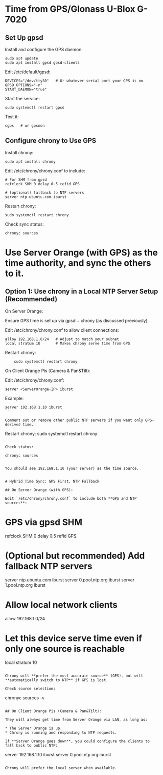 # Time from GPS/Glonass U-Blox G-7020

## Set Up gpsd 

Install and configure the GPS daemon:
```
sudo apt update
sudo apt install gpsd gpsd-clients
```

Edit /etc/default/gpsd:
```
DEVICES="/dev/ttyS0"   # Or whatever serial port your GPS is on
GPSD_OPTIONS="-n"
START_DAEMON="true"
```

Start the service:
```
sudo systemctl restart gpsd
```

Test it:
```
cgps   # or gpsmon
```

## Configure chrony to Use GPS

Install chrony:
```
sudo apt install chrony
```

Edit /etc/chrony/chrony.conf to include:
```
# For SHM from gpsd
refclock SHM 0 delay 0.5 refid GPS

# (optional) fallback to NTP servers
server ntp.ubuntu.com iburst
```

Restart chrony:
```
sudo systemctl restart chrony
```

Check sync status:
```
chronyc sources
```

# Use Server Orange (with GPS) as the time authority, and sync the others to it.

## Option 1: Use chrony in a Local NTP Server Setup (Recommended)

On Server Orange:

Ensure GPS time is set up via gpsd + chrony (as discussed previously).

Edit /etc/chrony/chrony.conf to allow client connections:

```
allow 192.168.1.0/24   # Adjust to match your subnet
local stratum 10       # Makes chrony serve time from GPS
```

Restart chrony:
```
    sudo systemctl restart chrony
```

On Client Orange Pis (Camera & Pan&Tilt):

Edit /etc/chrony/chrony.conf:
```
server <ServerOrange-IP> iburst
```

Example:
```
server 192.168.1.10 iburst
``

Comment out or remove other public NTP servers if you want only GPS-derived time.
```
Restart chrony:
sudo systemctl restart chrony
```

Check status:
```
    chronyc sources
```

You should see 192.168.1.10 (your server) as the time source.


# Hybrid Time Sync: GPS First, NTP Fallback

## On Server Orange (with GPS):

Edit `/etc/chrony/chrony.conf` to include both **GPS and NTP sources**:

```
# GPS via gpsd SHM
refclock SHM 0 delay 0.5 refid GPS

# (Optional but recommended) Add fallback NTP servers
server ntp.ubuntu.com iburst
server 0.pool.ntp.org iburst
server 1.pool.ntp.org iburst

# Allow local network clients
allow 192.168.1.0/24

# Let this device serve time even if only one source is reachable
local stratum 10
```

Chrony will **prefer the most accurate source** (GPS), but will **automatically switch to NTP** if GPS is lost.

Check source selection:
```
chronyc sources -v
```

## On Client Orange Pis (Camera & Pan&Tilt):

They will always get time from Server Orange via LAN, as long as:

* The Server Orange is up.
* Chrony is running and responding to NTP requests.

If **Server Orange goes down**, you could configure the clients to fall back to public NTP:

```
server 192.168.1.10 iburst
server 0.pool.ntp.org iburst
```

Chrony will prefer the local server when available.

